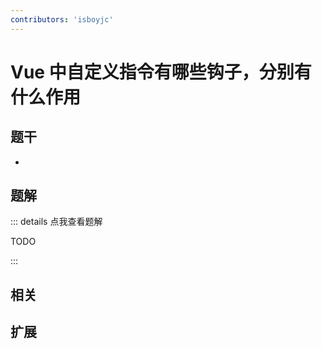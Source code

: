 ```yaml
---
contributors: 'isboyjc'
---
```


# Vue 中自定义指令有哪些钩子，分别有什么作用


## 题干

- 



## 题解

::: details 点我查看题解

  TODO

:::



## 相关



## 扩展
